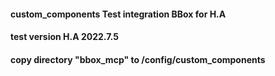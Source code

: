 #### custom_components Test integration BBox for H.A
#### test version H.A 2022.7.5

#### copy directory "bbox_mcp" to /config/custom_components
